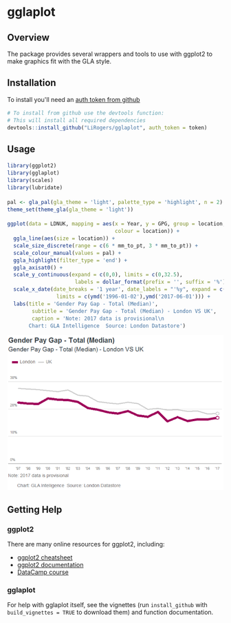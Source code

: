 gglaplot
================

Overview
--------

The package provides several wrappers and tools to use with ggplot2 to make graphics fit with the GLA style.

Installation
------------

To install you'll need an [auth token from github](https://github.com/settings/tokens)

``` r
# To install from github use the devtools function:
# This will install all required dependencies
devtools::install_github("LiRogers/gglaplot", auth_token = token)
```

Usage
-----

``` r
library(ggplot2)
library(gglaplot)
library(scales)
library(lubridate)

pal <- gla_pal(gla_theme = 'light', palette_type = 'highlight', n = 2)
theme_set(theme_gla(gla_theme = 'light'))

ggplot(data = LDNUK, mapping = aes(x = Year, y = GPG, group = location, 
                                   colour = location)) +
  ggla_line(aes(size = location)) +
  scale_size_discrete(range = c(6 * mm_to_pt, 3 * mm_to_pt)) +
  scale_colour_manual(values = pal) +
  ggla_highlight(filter_type = 'end') +
  ggla_axisat0() +
  scale_y_continuous(expand = c(0,0), limits = c(0,32.5), 
                      labels = dollar_format(prefix = '', suffix = '%')) +
  scale_x_date(date_breaks = '1 year', date_labels = "'%y", expand = c(0,0),
                limits = c(ymd('1996-01-02'),ymd('2017-06-01'))) +
  labs(title = 'Gender Pay Gap - Total (Median)',
        subtitle = 'Gender Pay Gap - Total (Median) - London VS UK',
        caption = 'Note: 2017 data is provisional\n
       Chart: GLA Intelligence  Source: London Datastore')
```

![](README_files/figure-markdown_github/Usage-1.png)

Getting Help
------------

### ggplot2

There are many online resources for ggplot2, including:

-   [ggplot2 cheatsheet](https://ggplot2.tidyverse.org/)
-   [ggplot2 documentation](https://ggplot2.tidyverse.org/reference/)
-   [DataCamp course](https://www.datacamp.com/courses/data-visualization-with-ggplot2-1)

### gglaplot

For help with gglaplot itself, see the vignettes (run `install_github` with `build_vignettes = TRUE` to download them) and function documentation.
